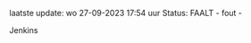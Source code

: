 laatste update: 
wo 27-09-2023 17:54   uur 
Status: FAALT - fout - 
<div class="service R">Jenkins</div>